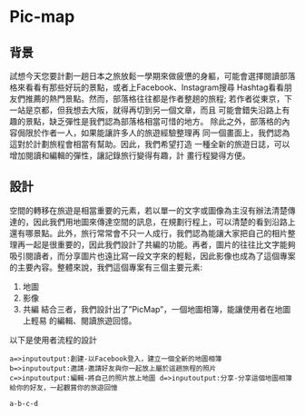 # Pic-map

## 背景
  試想今天您要計劃一趟日本之旅放鬆一學期來做疲憊的身軀，可能會選擇閱讀部落格來看看有那些好玩的景點，或者上Facebook、Instagram搜尋 Hashtag看看朋友們推薦的熱門景點。然而，部落格往往都是作者整趟的旅程; 若作者從東京，下一站是京都，但我想去大阪，就得再切到另一個文章，而且 可能會錯失沿路上有趣的景點，缺乏彈性是我們認為部落格相當可惜的地方。 除此之外，部落格的內容侷限於作者一人，如果能讓許多人的旅遊經驗整理再 同一個畫面上，我們認為這對於計劃旅程會相當有幫助。因此，我們希望打造 一種全新的旅遊日誌，可以增加閱讀和編輯的彈性，讓記錄旅行變得有趣，計 畫行程變得方便。

## 設計
  空間的轉移在旅遊是相當重要的元素，若以單一的文字或圖像為主沒有辦法清楚傳達的，因此我們用地圖來傳達空間的訊息，在規劃行程上，可以清楚的看到沿路上還有哪景點。此外，旅行常常會不只一人成行，我們認為能讓大家把自己的相片整理再一起是很重要的，因此我們設計了共編的功能。再者，圖片的往往比文字能夠吸引閱讀者，而分享圖片也遠比寫一段文字來的輕鬆，因此影像也成為了這個專案的主要內容。整體來說，我們這個專案有三個主要元素:
  1. 地圖 
  2. 影像 
  3. 共編
  結合三者，我們設計出了”PicMap”，一個地圖相簿，能讓使用者在地圖上輕易 的編輯、閱讀旅遊回憶。
  
  以下是使用者流程的設計
  ```flow 
  a=>inputoutput:創建-以Facebook登入，建立一個全新的地圖相簿 
  b=>inputoutput:邀請-邀請好友與你一起放上屬於這趟旅程的照片 
  c=>inputoutput:編輯-將自己的照片放上地圖 d=>inputoutput:分享-分享這個地圖相簿給你的好友，一起觀賞你的旅遊回憶 
  
  a-b-c-d
  ```